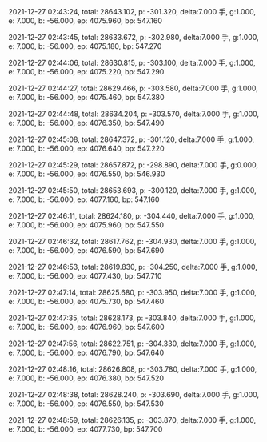 2021-12-27 02:43:24, total: 28643.102, p: -301.320, delta:7.000 手, g:1.000, e: 7.000, b: -56.000, ep: 4075.960, bp: 547.160

2021-12-27 02:43:45, total: 28633.672, p: -302.980, delta:7.000 手, g:1.000, e: 7.000, b: -56.000, ep: 4075.180, bp: 547.270

2021-12-27 02:44:06, total: 28630.815, p: -303.100, delta:7.000 手, g:1.000, e: 7.000, b: -56.000, ep: 4075.220, bp: 547.290

2021-12-27 02:44:27, total: 28629.466, p: -303.580, delta:7.000 手, g:1.000, e: 7.000, b: -56.000, ep: 4075.460, bp: 547.380

2021-12-27 02:44:48, total: 28634.204, p: -303.570, delta:7.000 手, g:1.000, e: 7.000, b: -56.000, ep: 4076.350, bp: 547.490

2021-12-27 02:45:08, total: 28647.372, p: -301.120, delta:7.000 手, g:1.000, e: 7.000, b: -56.000, ep: 4076.640, bp: 547.220

2021-12-27 02:45:29, total: 28657.872, p: -298.890, delta:7.000 手, g:0.000, e: 7.000, b: -56.000, ep: 4076.550, bp: 546.930

2021-12-27 02:45:50, total: 28653.693, p: -300.120, delta:7.000 手, g:1.000, e: 7.000, b: -56.000, ep: 4077.160, bp: 547.160

2021-12-27 02:46:11, total: 28624.180, p: -304.440, delta:7.000 手, g:1.000, e: 7.000, b: -56.000, ep: 4075.960, bp: 547.550

2021-12-27 02:46:32, total: 28617.762, p: -304.930, delta:7.000 手, g:1.000, e: 7.000, b: -56.000, ep: 4076.590, bp: 547.690

2021-12-27 02:46:53, total: 28619.830, p: -304.250, delta:7.000 手, g:1.000, e: 7.000, b: -56.000, ep: 4077.430, bp: 547.710

2021-12-27 02:47:14, total: 28625.680, p: -303.950, delta:7.000 手, g:1.000, e: 7.000, b: -56.000, ep: 4075.730, bp: 547.460

2021-12-27 02:47:35, total: 28628.173, p: -303.840, delta:7.000 手, g:1.000, e: 7.000, b: -56.000, ep: 4076.960, bp: 547.600

2021-12-27 02:47:56, total: 28622.751, p: -304.330, delta:7.000 手, g:1.000, e: 7.000, b: -56.000, ep: 4076.790, bp: 547.640

2021-12-27 02:48:16, total: 28626.808, p: -303.780, delta:7.000 手, g:1.000, e: 7.000, b: -56.000, ep: 4076.380, bp: 547.520

2021-12-27 02:48:38, total: 28628.240, p: -303.690, delta:7.000 手, g:1.000, e: 7.000, b: -56.000, ep: 4076.550, bp: 547.530

2021-12-27 02:48:59, total: 28626.135, p: -303.870, delta:7.000 手, g:1.000, e: 7.000, b: -56.000, ep: 4077.730, bp: 547.700